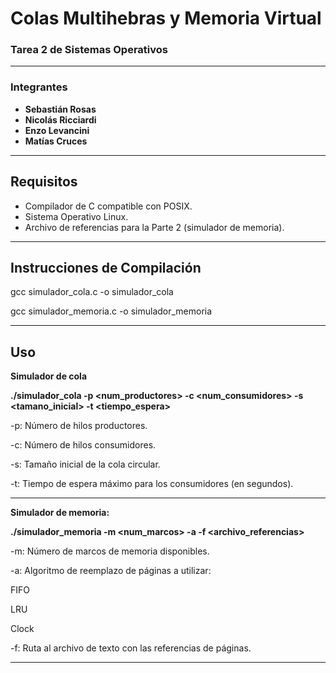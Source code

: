 # **Colas Multihebras y Memoria Virtual**
### Tarea 2 de Sistemas Operativos

---

### **Integrantes**
- **Sebastián Rosas**  
- **Nicolás Ricciardi**  
- **Enzo Levancini**  
- **Matías Cruces**  

---

## **Requisitos**
- Compilador de C compatible con POSIX.
- Sistema Operativo Linux.
- Archivo de referencias para la Parte 2 (simulador de memoria).

---

## **Instrucciones de Compilación**


gcc simulador_cola.c -o simulador_cola

gcc simulador_memoria.c -o simulador_memoria

---

## **Uso**

**Simulador de cola**

**./simulador_cola -p <num_productores> -c <num_consumidores> -s <tamano_inicial> -t <tiempo_espera>**

-p: Número de hilos productores.

-c: Número de hilos consumidores.

-s: Tamaño inicial de la cola circular.

-t: Tiempo de espera máximo para los consumidores (en segundos).

---

**Simulador de memoria:**

**./simulador_memoria -m <num_marcos> -a <algoritmo> -f <archivo_referencias>**

-m: Número de marcos de memoria disponibles.

-a: Algoritmo de reemplazo de páginas a utilizar:

   FIFO
   
   LRU
   
   Clock
   
-f: Ruta al archivo de texto con las referencias de páginas.


---


